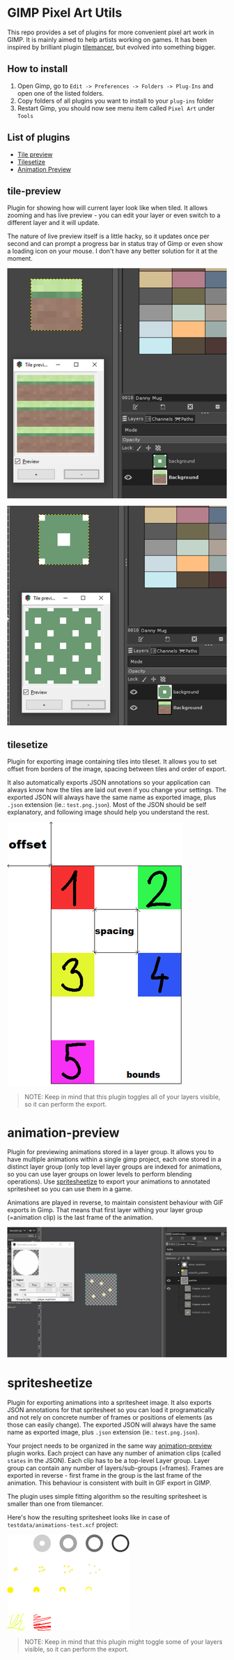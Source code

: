 # GIMP Pixel Art Utils

This repo provides a set of plugins for more convenient pixel art work in GIMP. It is mainly aimed to help artists working on games. It has been inspired by brilliant plugin [tilemancer](https://github.com/malteehrlen/tilemancer), but evolved into something bigger.

## How to install

 1) Open Gimp, go to `Edit -> Preferences -> Folders -> Plug-Ins` and open one of the listed folders.
 2) Copy folders of all plugins you want to install to your `plug-ins` folder
 3) Restart Gimp, you should now see menu item called `Pixel Art` under `Tools`

## List of plugins

 * [Tile preview](#tile-preview)
 * [Tilesetize](#tilesetize)
 * [Animation Preview](#animation-preview)

## tile-preview

Plugin for showing how will current layer look like when tiled. It allows zooming and has live preview - you can edit your layer or even switch to a different layer and it will update.

The nature of live preview itself is a little hacky, so it updates once per second and can prompt a progress bar in status tray of Gimp or even show a loading icon on your mouse. I don't have any better solution for it at the moment.

![Tile preview 1](docs/tile_preview1.png)

![Tile preview 2](docs/tile_preview2.png)

## tilesetize

Plugin for exporting image containing tiles into tileset. It allows you to set offset from borders of the image, spacing between tiles and order of export.

It also automatically exports JSON annotations so your application can always know how the tiles are laid out even if you change your settings. The exported JSON will always have the same name as exported image, plus `.json` extension (ie.: `test.png.json`). Most of the JSON should be self explanatory, and following image should help you understand the rest.

![Tilesitize annotations](docs/tilesetize.png)

> NOTE: Keep in mind that this plugin toggles all of your layers visible, so it can perform the export.

# animation-preview

Plugin for previewing animations stored in a layer group. It allows you to have multiple animations within a single gimp project, each one stored in a distinct layer group (only top level layer groups are indexed for animations, so you can use layer groups on lower levels to perform blending operations). Use [spritesheetize](#spritesheetize) to export your animations to annotated spritesheet so you can use them in a game.

Animations are played in reverse, to maintain consistent behaviour with GIF exports in Gimp. That means that first layer withing your layer group (=animation clip) is the last frame of the animation.

![Preview animations](docs/animation_preview.gif)

# spritesheetize

Plugin for exporting animations into a spritesheet image. It also exports JSON annotations for that spritesheet so you can load it programatically and not rely on concrete number of frames or positions of elements (as those can easily change). The exported JSON will always have the same name as exported image, plus `.json` extension (ie.: `test.png.json`).

Your project needs to be organized in the same way [animation-preview](#animation-preview) plugin works. Each project can have any number of animation clips (called `states` in the JSON). Each clip has to be a top-level Layer group. Layer group can contain any number of layers/sub-groups (=frames). Frames are exported in reverse - first frame in the group is the last frame of the animation. This behaviour is consistent with built in GIF export in GIMP.

The plugin uses simple fitting algorithm so the resulting spritesheet is smaller than one from tilemancer.

Here's how the resulting spritesheet looks like in case of `testdata/animations-test.xcf` project:

![Spritesheetize result](docs/animations_test.png)

> NOTE: Keep in mind that this plugin might toggle some of your layers visible, so it can perform the export.